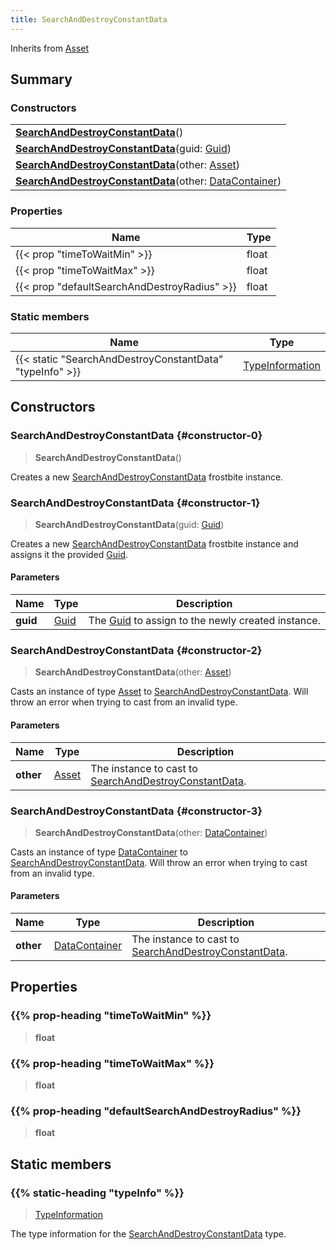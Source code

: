```yaml
---
title: SearchAndDestroyConstantData
---
```


Inherits from 
[Asset](/vext/ref/fb/asset)

## Summary
### Constructors
| |
| ----------- |
| **[SearchAndDestroyConstantData](#constructor-0)**() |
| **[SearchAndDestroyConstantData](#constructor-1)**(guid: [Guid](/vext/ref/shared/class/guid)) |
| **[SearchAndDestroyConstantData](#constructor-2)**(other: [Asset](/vext/ref/fb/asset)) |
| **[SearchAndDestroyConstantData](#constructor-3)**(other: [DataContainer](/vext/ref/shared/class/datacontainer)) |

### Properties
| Name | Type |
| ---- | ---- |
| {{< prop "timeToWaitMin" >}} | float |
| {{< prop "timeToWaitMax" >}} | float |
| {{< prop "defaultSearchAndDestroyRadius" >}} | float |

### Static members
| Name | Type |
| ---- | ---- |
| {{< static "SearchAndDestroyConstantData" "typeInfo" >}} | [TypeInformation](/vext/ref/shared/class/typeinformation) |

## Constructors
### SearchAndDestroyConstantData {#constructor-0}
> **SearchAndDestroyConstantData**()

Creates a new [SearchAndDestroyConstantData](/vext/ref/fb/searchanddestroyconstantdata) frostbite instance.

### SearchAndDestroyConstantData {#constructor-1}
> **SearchAndDestroyConstantData**(guid: [Guid](/vext/ref/shared/class/guid))

Creates a new [SearchAndDestroyConstantData](/vext/ref/fb/searchanddestroyconstantdata) frostbite instance and assigns it the provided [Guid](/vext/ref/shared/class/guid).

#### Parameters
| Name | Type | Description |
| ---- | ---- | ----------- |
| **guid** | [Guid](/vext/ref/shared/class/guid) | The [Guid](/vext/ref/shared/class/guid) to assign to the newly created instance. |

### SearchAndDestroyConstantData {#constructor-2}
> **SearchAndDestroyConstantData**(other: [Asset](/vext/ref/fb/asset))

Casts an instance of type [Asset](/vext/ref/fb/asset) to [SearchAndDestroyConstantData](/vext/ref/fb/searchanddestroyconstantdata). Will throw an error when trying to cast from an invalid type.

#### Parameters
| Name | Type | Description |
| ---- | ---- | ----------- |
| **other** | [Asset](/vext/ref/fb/asset) | The instance to cast to [SearchAndDestroyConstantData](/vext/ref/fb/searchanddestroyconstantdata). |

### SearchAndDestroyConstantData {#constructor-3}
> **SearchAndDestroyConstantData**(other: [DataContainer](/vext/ref/shared/class/datacontainer))

Casts an instance of type [DataContainer](/vext/ref/shared/class/datacontainer) to [SearchAndDestroyConstantData](/vext/ref/fb/searchanddestroyconstantdata). Will throw an error when trying to cast from an invalid type.

#### Parameters
| Name | Type | Description |
| ---- | ---- | ----------- |
| **other** | [DataContainer](/vext/ref/shared/class/datacontainer) | The instance to cast to [SearchAndDestroyConstantData](/vext/ref/fb/searchanddestroyconstantdata). |

## Properties
### {{% prop-heading "timeToWaitMin" %}}
> **float**

### {{% prop-heading "timeToWaitMax" %}}
> **float**

### {{% prop-heading "defaultSearchAndDestroyRadius" %}}
> **float**

## Static members
### {{% static-heading "typeInfo" %}}
> [TypeInformation](/vext/ref/shared/class/typeinformation)

The type information for the [SearchAndDestroyConstantData](/vext/ref/fb/searchanddestroyconstantdata) type.

